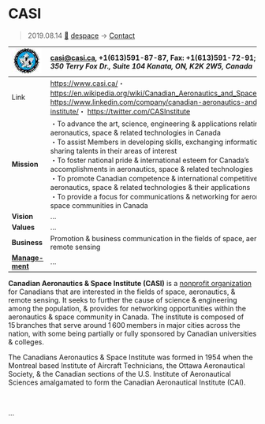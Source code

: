 # CASI
> 2019.08.14 [🚀](../index/index.md) [despace](index.md) → [Contact](contact.md)

|[![](f/con/c/casi_logo1_thumb.jpg)](f/con/c/casi_logo1.png)|<casi@casi.ca>, +1(613)591-87-87, Fax: +1(613)591-72-91;<br> *350 Terry Fox Dr., Suite 104 Kanata, ON, K2K 2W5, Canada*|
|:--|:--|
|Link|<https://www.casi.ca/>・ <https://en.wikipedia.org/wiki/Canadian_Aeronautics_and_Space_Institute>・ <https://www.linkedin.com/company/canadian-aeronautics-and-space-institute/>・ <https://twitter.com/CASInstitute>|
|**Mission**|・To advance the art, science, engineering & applications relating to aeronautics, space & related technologies in Canada<br> ・To assist Members in developing skills, exchanging information, & sharing talents in their areas of interest<br> ・To foster national pride & international esteem for Canada’s accomplishments in aeronautics, space & related technologies<br> ・To promote Canadian competence & international competitiveness in aeronautics, space & related technologies & their applications<br> ・To provide a focus for communications & networking for aeronautics & space communities in Canada|
|**Vision**|…|
|**Values**|…|
|**Business**|Promotion & business communication in the fields of space, aeronautics, & remote sensing|
|**[Manage-<br>ment](mgmt.md)**|…|

**Canadian Aeronautics & Space Institute (CASI)** is a [nonprofit organization](nonprof_org.md) for Canadians that are interested in the fields of space, aeronautics, & remote sensing. It seeks to further the cause of science & engineering among the population, & provides for networking opportunities within the aeronautics & space community in Canada. The institute is composed of 15 branches that serve around 1 600 members in major cities across the nation, with some being partially or fully sponsored by Canadian universities & colleges.

The Canadians Aeronautics & Space Institute was formed in 1954 when the Montreal based Institute of Aircraft Technicians, the Ottawa Aeronautical Society, & the Canadian sections of the U.S. Institute of Aeronautical Sciences amalgamated to form the Canadian Aeronautical Institute (CAI).

<p style="page-break-after:always"> </p>

…
